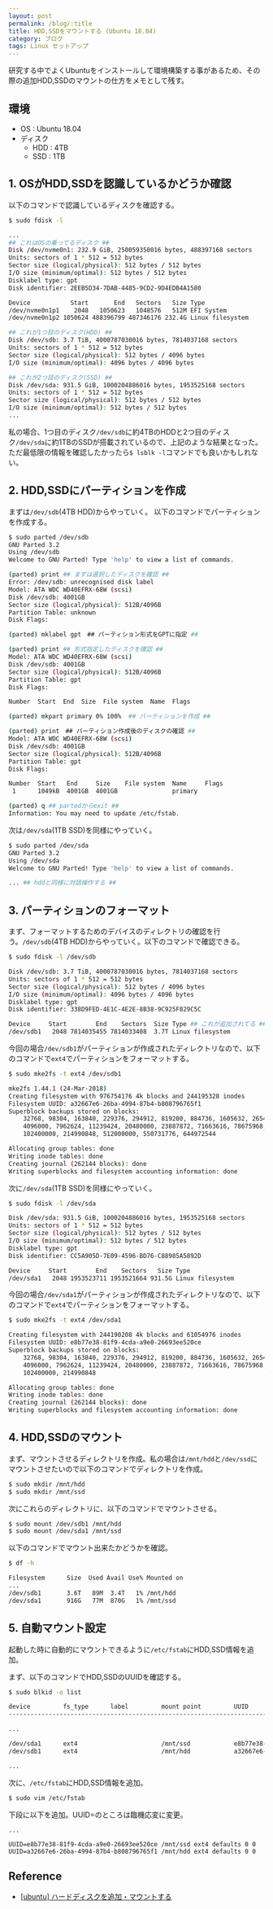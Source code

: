 ```yaml
---
layout: post
permalink: /blog/:title
title: HDD,SSDをマウントする (Ubuntu 18.04)
category: ブログ
tags: Linux セットアップ
---
```

研究する中でよくUbuntuをインストールして環境構築する事があるため、その際の追加HDD,SSDのマウントの仕方をメモとして残す。

<!--more-->
## 環境

* OS : Ubuntu 18.04
* ディスク
    * HDD : 4TB
    * SSD : 1TB

## 1. OSがHDD,SSDを認識しているかどうか確認

以下のコマンドで認識しているディスクを確認する。

```bash
$ sudo fdisk -l

...
## これはOSの乗ってるディスク ##
Disk /dev/nvme0n1: 232.9 GiB, 250059350016 bytes, 488397168 sectors
Units: sectors of 1 * 512 = 512 bytes
Sector size (logical/physical): 512 bytes / 512 bytes
I/O size (minimum/optimal): 512 bytes / 512 bytes
Disklabel type: gpt
Disk identifier: 2EEB5D34-7DAB-4485-9CD2-9D4EDB4A1580

Device           Start       End   Sectors   Size Type
/dev/nvme0n1p1    2048   1050623   1048576   512M EFI System
/dev/nvme0n1p2 1050624 488396799 487346176 232.4G Linux filesystem

## これが1つ目のディスク(HDD) ##
Disk /dev/sdb: 3.7 TiB, 4000787030016 bytes, 7814037168 sectors
Units: sectors of 1 * 512 = 512 bytes
Sector size (logical/physical): 512 bytes / 4096 bytes
I/O size (minimum/optimal): 4096 bytes / 4096 bytes

## これが2つ目のディスク(SSD) ##
Disk /dev/sda: 931.5 GiB, 1000204886016 bytes, 1953525168 sectors
Units: sectors of 1 * 512 = 512 bytes
Sector size (logical/physical): 512 bytes / 512 bytes
I/O size (minimum/optimal): 512 bytes / 512 bytes
...
```

私の場合、1つ目のディスク`/dev/sdb`に約4TBのHDDと2つ目のディスク`/dev/sda`に約1TBのSSDが搭載されているので、上記のような結果となった。
ただ最低限の情報を確認したかったら`$ lsblk -l`コマンドでも良いかもしれない。

## 2. HDD,SSDにパーティションを作成

まずは`/dev/sdb`(4TB HDD)からやっていく。
以下のコマンドでパーティションを作成する。

```bash
$ sudo parted /dev/sdb
GNU Parted 3.2
Using /dev/sdb
Welcome to GNU Parted! Type 'help' to view a list of commands.

(parted) print ## まずは選択したディスクを確認 ##
Error: /dev/sdb: unrecognised disk label
Model: ATA WDC WD40EFRX-68W (scsi)
Disk /dev/sdb: 4001GB
Sector size (logical/physical): 512B/4096B
Partition Table: unknown
Disk Flags:

(parted) mklabel gpt　## パーティション形式をGPTに指定 ##

(parted) print ## 形式指定したディスクを確認 ##
Model: ATA WDC WD40EFRX-68W (scsi)
Disk /dev/sdb: 4001GB
Sector size (logical/physical): 512B/4096B
Partition Table: gpt
Disk Flags:

Number  Start  End  Size  File system  Name  Flags

(parted) mkpart primary 0% 100%  ## パーティションを作成 ##

(parted) print　## パーティション作成後のディスクの確認 ##
Model: ATA WDC WD40EFRX-68W (scsi)
Disk /dev/sdb: 4001GB
Sector size (logical/physical): 512B/4096B
Partition Table: gpt
Disk Flags:

Number  Start   End     Size    File system  Name     Flags
 1      1049kB  4001GB  4001GB               primary

(parted) q ## partedからexit ##
Information: You may need to update /etc/fstab.
```

次は`/dev/sda`(1TB SSD)を同様にやっていく。

```bash
$ sudo parted /dev/sda
GNU Parted 3.2
Using /dev/sda
Welcome to GNU Parted! Type 'help' to view a list of commands.

... ## hddと同様に対話操作する ##

```

## 3. パーティションのフォーマット

まず、フォーマットするためのデバイスのディレクトリの確認を行う。`/dev/sdb`(4TB HDD)からやっていく。以下のコマンドで確認できる。

```bash
$ sudo fdisk -l /dev/sdb

Disk /dev/sdb: 3.7 TiB, 4000787030016 bytes, 7814037168 sectors
Units: sectors of 1 * 512 = 512 bytes
Sector size (logical/physical): 512 bytes / 4096 bytes
I/O size (minimum/optimal): 4096 bytes / 4096 bytes
Disklabel type: gpt
Disk identifier: 338D9FED-4E1C-4E2E-8B38-9C925F829C5C

Device     Start        End    Sectors  Size Type ## これが追加されてる ##
/dev/sdb1   2048 7814035455 7814033408  3.7T Linux filesystem
```

今回の場合`/dev/sdb1`がパーティションが作成されたディレクトリなので、以下のコマンドで`ext4`でパーティションをフォーマットする。

```bash
$ sudo mke2fs -t ext4 /dev/sdb1

mke2fs 1.44.1 (24-Mar-2018)
Creating filesystem with 976754176 4k blocks and 244195328 inodes
Filesystem UUID: a32667e6-26ba-4994-87b4-b808796765f1
Superblock backups stored on blocks:
	32768, 98304, 163840, 229376, 294912, 819200, 884736, 1605632, 2654208,
	4096000, 7962624, 11239424, 20480000, 23887872, 71663616, 78675968,
	102400000, 214990848, 512000000, 550731776, 644972544

Allocating group tables: done
Writing inode tables: done
Creating journal (262144 blocks): done
Writing superblocks and filesystem accounting information: done
```

次に`/dev/sda`(1TB SSD)を同様にやっていく。

```bash
$ sudo fdisk -l /dev/sda

Disk /dev/sda: 931.5 GiB, 1000204886016 bytes, 1953525168 sectors
Units: sectors of 1 * 512 = 512 bytes
Sector size (logical/physical): 512 bytes / 512 bytes
I/O size (minimum/optimal): 512 bytes / 512 bytes
Disklabel type: gpt
Disk identifier: CC5A905D-7E09-4596-BD76-C88985A5892D

Device     Start        End    Sectors   Size Type
/dev/sda1   2048 1953523711 1953521664 931.5G Linux filesystem
```

今回の場合`/dev/sda1`がパーティションが作成されたディレクトリなので、以下のコマンドで`ext4`でパーティションをフォーマットする。

```bash
$ sudo mke2fs -t ext4 /dev/sda1

Creating filesystem with 244190208 4k blocks and 61054976 inodes
Filesystem UUID: e8b77e38-81f9-4cda-a9e0-26693ee520ce
Superblock backups stored on blocks:
	32768, 98304, 163840, 229376, 294912, 819200, 884736, 1605632, 2654208,
	4096000, 7962624, 11239424, 20480000, 23887872, 71663616, 78675968,
	102400000, 214990848

Allocating group tables: done
Writing inode tables: done
Creating journal (262144 blocks): done
Writing superblocks and filesystem accounting information: done
```

## 4. HDD,SSDのマウント

まず、マウントさせるディレクトリを作成。私の場合は`/mnt/hdd`と`/dev/ssd`にマウントさせたいので以下のコマンドでディレクトリを作成。

```bash
$ sudo mkdir /mnt/hdd
$ sudo mkdir /mnt/ssd
```

次にこれらのディレクトリに、以下のコマンドでマウントさせる。

```bash
$ sudo mount /dev/sdb1 /mnt/hdd
$ sudo mount /dev/sda1 /mnt/ssd
```

以下のコマンドでマウント出来たかどうかを確認。

```bash
$ df -h

Filesystem      Size  Used Avail Use% Mounted on
...
/dev/sdb1       3.6T   89M  3.4T   1% /mnt/hdd
/dev/sda1       916G   77M  870G   1% /mnt/ssd
```

## 5. 自動マウント設定

起動した時に自動的にマウントできるように`/etc/fstab`にHDD,SSD情報を追加。

まず、以下のコマンドでHDD,SSDのUUIDを確認する。

```bash
$ sudo blkid -o list

device         fs_type      label         mount point         UUID
--------------------------------------------------------------------------------------------------

...

/dev/sda1      ext4                       /mnt/ssd            e8b77e38-81f9-4cda-a9e0-26693ee520ce
/dev/sdb1      ext4                       /mnt/hdd            a32667e6-26ba-4994-87b4-b808796765f1

...
```

次に、`/etc/fstab`にHDD,SSD情報を追加。

```bash
$ sudo vim /etc/fstab 
```

下段に以下を追加。UUID=のところは臨機応変に変更。
```
...

UUID=e8b77e38-81f9-4cda-a9e0-26693ee520ce /mnt/ssd ext4 defaults 0 0
UUID=a32667e6-26ba-4994-87b4-b808796765f1 /mnt/hdd ext4 defaults 0 0
```

## Reference
* [[ubuntu] ハードディスクを追加・マウントする](https://blog.hippohack.me/web/133)
